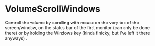# VolumeScrollWindows
Controll the volume by scrolling with mouse on the very top of the screen/window, on the status bar of the first monitor (can only be done there) or by holding the Windows key (kinda finicky, but i've left it there anyways) .
